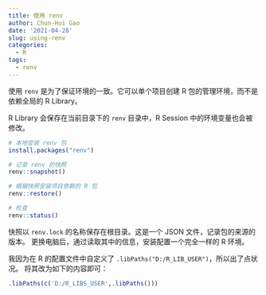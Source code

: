 ```yaml
---
title: 使用 renv
author: Chun-Hui Gao
date: '2021-04-28'
slug: using-renv
categories:
  - R
tags:
  - renv
---
```



使用 `renv` 是为了保证环境的一致。它可以单个项目创建 R 包的管理环境，而不是依赖全局的 R Library。

R Library 会保存在当前目录下的 `renv` 目录中，R Session 中的环境变量也会被修改。


``` r
# 本地安装 renv 包
install.packages("renv")

# 记录 renv 的快照
renv::snapshot()

# 根据快照安装项目依赖的 R 包
renv::restore()

# 检查
renv::status()
```

快照以 `renv.lock` 的名称保存在根目录。这是一个 JSON 文件，记录包的来源的版本。
更换电脑后，通过读取其中的信息，安装配置一个完全一样的 R 环境。


我因为在 R 的配置文件中自定义了 `.libPaths("D:/R_LIB_USER")`，所以出了点状况。
将其改为如下的内容即可：

```r
.libPaths(c('D:/R_LIBS_USER',.libPaths()))
```
